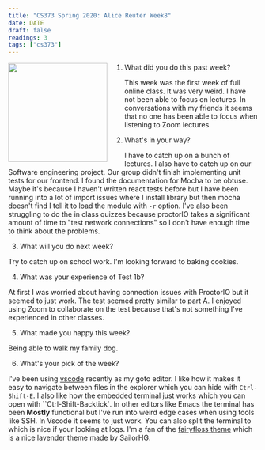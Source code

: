 ```yaml
---
title: "CS373 Spring 2020: Alice Reuter Week8"
date: DATE
draft: false
readings: 3
tags: ["cs373"]
---
```


<img src="/img/cs373/linkedin.png" width="200" align="left" style="padding-right:2rem" />

1. What did you do this past week?

This week was the first week of full online class. It was very weird. I have not been able to focus on lectures. In conversations with my friends it seems that no one has been able to focus when listening to Zoom lectures.

2. What's in your way?

I have to catch up on a bunch of lectures. I also have to catch up on our Software engineering project. Our group didn't finish implementing unit tests for our frontend. I found the documentation for Mocha to be obtuse. Maybe it's because I haven't written react tests before but I have been running into a lot of import issues where I install library but then mocha doesn't find I tell it to load the module with `-r` option. I've also been struggling to do the in class quizzes because proctorIO takes a significant amount of time to "test network connections" so I don't have enough time to think about the problems. 

3. What will you do next week?

Try to catch up on school work. I'm looking forward to baking cookies.

4. What was your experience of Test 1b?

At first I was worried about having connection issues with ProctorIO but it seemed to just work. The test seemed pretty similar to part A. I enjoyed using Zoom to collaborate on the test because that's not something I've experienced in other classes. 

5. What made you happy this week?

Being able to walk my family dog. 

6. What's your pick of the week?

I've been using [vscode](https://code.visualstudio.com/) recently as my goto editor. I like how it makes it easy to navigate between files in the explorer which you can hide with `Ctrl-Shift-E`.  I also like how the embedded terminal just works which you can open with   ``Ctrl-Shift-Backtick`. In other editors like Emacs the terminal has been **Mostly** functional but I've run into weird edge cases when using tools like SSH. In Vscode it seems to just work. You can also split the terminal to which is nice if your looking at logs. I'm a fan of the [fairyfloss theme](https://marketplace.visualstudio.com/items?itemName=nopjmp.fairyfloss) which is a nice lavender theme made by SailorHG. 